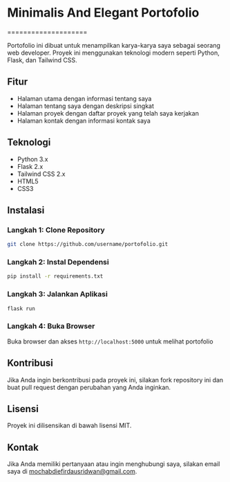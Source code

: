 
# Minimalis And Elegant Portofolio

====================

Portofolio ini dibuat untuk menampilkan karya-karya saya sebagai seorang web developer. Proyek ini menggunakan teknologi modern seperti Python, Flask, dan Tailwind CSS.

## Fitur

* Halaman utama dengan informasi tentang saya
* Halaman tentang saya dengan deskripsi singkat
* Halaman proyek dengan daftar proyek yang telah saya kerjakan
* Halaman kontak dengan informasi kontak saya

## Teknologi

* Python 3.x
* Flask 2.x
* Tailwind CSS 2.x
* HTML5
* CSS3

## Instalasi

### Langkah 1: Clone Repository

```bash
git clone https://github.com/username/portofolio.git
```

### Langkah 2: Instal Dependensi

```bash
pip install -r requirements.txt
```

### Langkah 3: Jalankan Aplikasi

```bash
flask run
```

### Langkah 4: Buka Browser

Buka browser dan akses `http://localhost:5000` untuk melihat portofolio

## Kontribusi

Jika Anda ingin berkontribusi pada proyek ini, silakan fork repository ini dan buat pull request dengan perubahan yang Anda inginkan.

## Lisensi

Proyek ini dilisensikan di bawah lisensi MIT.

## Kontak

Jika Anda memiliki pertanyaan atau ingin menghubungi saya, silakan email saya di mochabdiefirdausridwan@gmail.com.
